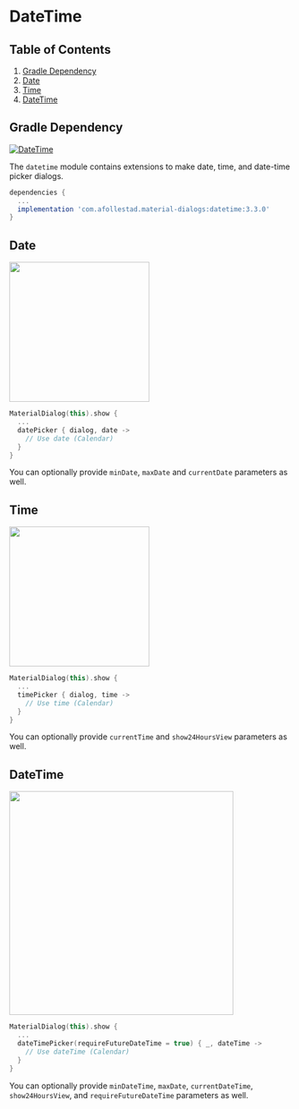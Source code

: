 # DateTime

## Table of Contents

1. [Gradle Dependency](#gradle-dependency-4)
2. [Date](#date)
3. [Time](#time)
4. [DateTime](#datetime)

## Gradle Dependency

[ ![DateTime](https://img.shields.io/maven-central/v/com.afollestad.material-dialogs/datetime?label=datetime&style=for-the-badge) ](https://repo1.maven.org/maven2/com/afollestad/material-dialogs/datetime)

The `datetime` module contains extensions to make date, time, and date-time picker dialogs.

```gradle
dependencies {
  ...
  implementation 'com.afollestad.material-dialogs:datetime:3.3.0'
}
```

## Date

<img src="https://raw.githubusercontent.com/afollestad/material-dialogs/main/art/datepicker.png" width="250px" />

```kotlin
MaterialDialog(this).show {
  ...
  datePicker { dialog, date ->
    // Use date (Calendar)
  }
}
```

You can optionally provide `minDate`, `maxDate` and `currentDate` parameters as well.

## Time

<img src="https://raw.githubusercontent.com/afollestad/material-dialogs/main/art/timepicker.png" width="250px" />

```kotlin
MaterialDialog(this).show {
  ...
  timePicker { dialog, time ->
    // Use time (Calendar)
  }
}
```

You can optionally provide `currentTime` and `show24HoursView` parameters as well.

## DateTime

<img src="https://raw.githubusercontent.com/afollestad/material-dialogs/main/art/datetimepicker.png" width="400px" />

```kotlin
MaterialDialog(this).show {
  ...
  dateTimePicker(requireFutureDateTime = true) { _, dateTime ->
    // Use dateTime (Calendar)
  }
}
```

You can optionally provide `minDateTime`, `maxDate`,  `currentDateTime`, `show24HoursView`, 
and `requireFutureDateTime` parameters as well.
